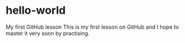 # hello-world
My first GitHub lesson
This is my first lesson on GitHub and I hope to master it very soon by practising.
